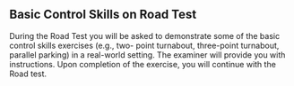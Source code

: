 ## Basic Control Skills on Road Test
During the Road Test you will be asked to demonstrate some of the basic control skills exercises (e.g., two- point turnabout, three-point turnabout, parallel parking) in a real-world setting. The examiner will provide you with instructions. Upon completion of the exercise, you will continue with the Road test.